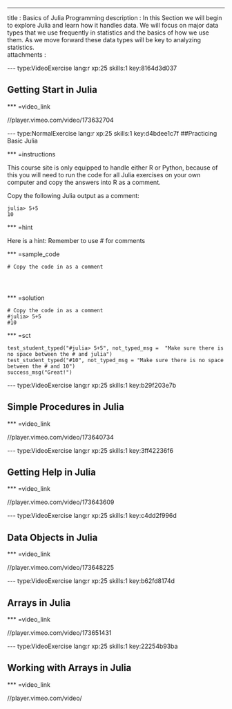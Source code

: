 ---
title       : Basics of Julia Programming
description : In this Section we will begin to explore Julia and learn how it handles data. We will focus on major data types that we use frequently in statistics and the basics of how we use them. As we move forward these data types will be key to analyzing statistics.  
attachments :


--- type:VideoExercise lang:r xp:25 skills:1    key:8164d3d037
## Getting Start in Julia

*** =video_link

//player.vimeo.com/video/173632704



--- type:NormalExercise lang:r xp:25 skills:1   key:d4bdee1c7f
##Practicing Basic Julia

*** =instructions

This course site is only equipped to handle either R or Python, because of this you will need to run the code for all Julia exercises on your own computer and copy the answers into R as a comment. 

Copy the following Julia output as a comment:

```
julia> 5+5
10
```



*** =hint

Here is a hint: Remember to use # for comments

*** =sample_code

```{r}
# Copy the code in as a comment




```

*** =solution

```{r}
# Copy the code in as a comment
#julia> 5+5
#10
```

*** =sct
```{r}
test_student_typed("#julia> 5+5", not_typed_msg =  "Make sure there is no space between the # and julia")
test_student_typed("#10", not_typed_msg = "Make sure there is no space between the # and 10")
success_msg("Great!")
```






--- type:VideoExercise lang:r xp:25 skills:1    key:b29f203e7b
## Simple Procedures in Julia

*** =video_link

//player.vimeo.com/video/173640734



--- type:VideoExercise lang:r xp:25 skills:1    key:3ff42236f6
## Getting Help in Julia

*** =video_link

//player.vimeo.com/video/173643609



--- type:VideoExercise lang:r xp:25 skills:1    key:c4dd2f996d
## Data Objects in Julia

*** =video_link

//player.vimeo.com/video/173648225


--- type:VideoExercise lang:r xp:25 skills:1    key:b62fd8174d
## Arrays in Julia

*** =video_link

//player.vimeo.com/video/173651431


--- type:VideoExercise lang:r xp:25 skills:1    key:22254b93ba
## Working with Arrays in Julia

*** =video_link

//player.vimeo.com/video/


